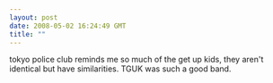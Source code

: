 ```yaml
---
layout: post
date: 2008-05-02 16:24:49 GMT
title: ""
---
```

tokyo police club reminds me so much of the get up kids, they aren't identical but have similarities. TGUK was such a good band.